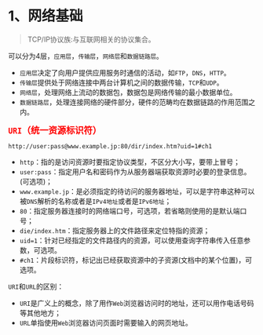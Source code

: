# 1、网络基础

> TCP/IP协议族:与互联网相关的协议集合。

可以分为4层，`应用层`，`传输层`，`网络层`和`数据链路层`。
- `应用层`决定了向用户提供应用服务时通信的活动，如`FTP`，`DNS`，`HTTP`。
- `传输层`提供处于网络连接中两台计算机之间的数据传输，`TCP`和`UDP`。
- `网络层`，处理网络上流动的数据包，数据包是网络传输的最小数据单位。
- `数据链路层`，处理连接网络的硬件部分，硬件的范畴均在数据链路的作用范围之内。

**<font size =4 color = red>`URI`（统一资源标识符）</font>**

`http://user:pass@www.example.jp:80/dir/index.htm?uid=1#ch1`

- `http`：指的是访问资源时要指定协议类型，不区分大小写，要带上冒号；
- `user:pass`：指定用户名和密码作为从服务器端获取资源时必要的登录信息。(可选项)；
- `www.example.jp`：是必须指定的待访问的服务器地址，可以是字符串这种可以被`DNS`解析的名称或者是`IPv4地址`或者是`IPv6地址`；
- `80`：指定服务器连接时的网络端口号，可选项，若省略则使用的是默认端口号；
- `die/index.htm`：指定服务器上的文件路径来定位特指的资源；
- `uid=1`：针对已经指定的文件路径内的资源，可以使用查询字符串传入任意参数，可选项。
- `#ch1`：片段标识符，标记出已经获取资源中的子资源(文档中的某个位置)，可选项。


`URI`和`URL`的区别：
- `URI`是广义上的概念，除了用作`Web`浏览器访问时的地址，还可以用作电话号码等其他地方；
- `URL`单指使用`Web`浏览器访问页面时需要输入的网页地址。
